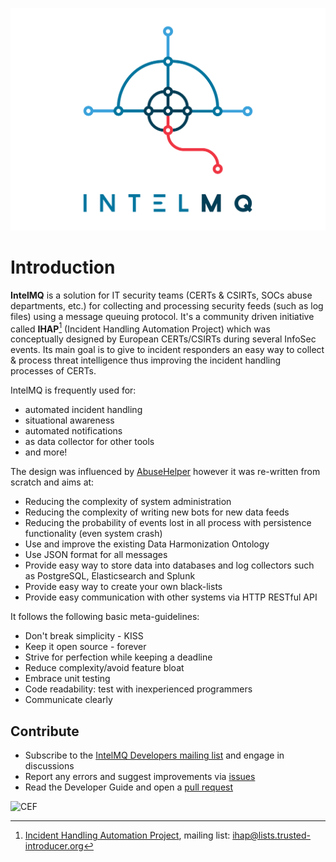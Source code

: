 <!-- comment
   SPDX-FileCopyrightText: 2015-2023 Sebastian Wagner, Filip Pokorný
   SPDX-License-Identifier: AGPL-3.0-or-later
-->

<!--
[![CII Badge](https://bestpractices.coreinfrastructure.org/projects/4186/badge)](https://bestpractices.coreinfrastructure.org/projects/4186/)
-->

![IntelMQ](static/images/Logo_Intel_MQ.svg)

# Introduction

**IntelMQ** is a solution for IT security teams (CERTs & CSIRTs, SOCs
abuse departments, etc.) for collecting and processing security feeds
(such as log files) using a message queuing protocol. It's a community
driven initiative called **IHAP**[^1] (Incident Handling Automation Project)
which was conceptually designed by European CERTs/CSIRTs during several
InfoSec events. Its main goal is to give to incident responders an easy
way to collect & process threat intelligence thus improving the incident
handling processes of CERTs.

IntelMQ is frequently used for:

- automated incident handling
- situational awareness
- automated notifications
- as data collector for other tools
- and more!

The design was influenced by
[AbuseHelper](https://github.com/abusesa/abusehelper) however it was
re-written from scratch and aims at:

-   Reducing the complexity of system administration
-   Reducing the complexity of writing new bots for new data feeds
-   Reducing the probability of events lost in all process with persistence functionality (even system crash)
-   Use and improve the existing Data Harmonization Ontology
-   Use JSON format for all messages
-   Provide easy way to store data into databases and log collectors such as PostgreSQL, Elasticsearch and Splunk
-   Provide easy way to create your own black-lists
-   Provide easy communication with other systems via HTTP RESTful API

It follows the following basic meta-guidelines:

-   Don't break simplicity - KISS
-   Keep it open source - forever
-   Strive for perfection while keeping a deadline
-   Reduce complexity/avoid feature bloat
-   Embrace unit testing
-   Code readability: test with inexperienced programmers
-   Communicate clearly

## Contribute

- Subscribe to the [IntelMQ Developers mailing list](https://lists.cert.at/cgi-bin/mailman/listinfo/intelmq-dev) and engage in discussions
- Report any errors and suggest improvements via [issues](https://github.com/certtools/intelmq/issues)
- Read the Developer Guide and open a [pull request](https://github.com/certtools/intelmq/pulls)

[^1]: [Incident Handling Automation Project](https://www.enisa.europa.eu/activities/cert/support/incident-handling-automation), mailing list: ihap@lists.trusted-introducer.org


![CEF](https://ec.europa.eu/inea/sites/default/files/ceflogos/en_horizontal_cef_logo_2.png)